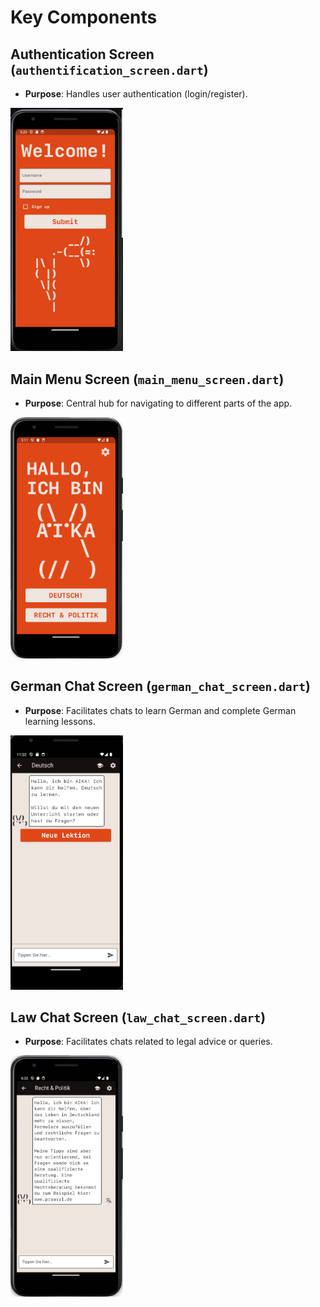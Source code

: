 # Key Components

## Authentication Screen (`authentification_screen.dart`)
- **Purpose**: Handles user authentication (login/register).

[<img src="res/auth_screen.jpg" width="180" />](res/auth_screen.jpg)

## Main Menu Screen (`main_menu_screen.dart`)
- **Purpose**: Central hub for navigating to different parts of the app.

[<img src="res/main_screen.png" width="180" />](res/main_screen.png)

## German Chat Screen (`german_chat_screen.dart`)
- **Purpose**: Facilitates chats to learn German and complete German learning lessons.

[<img src="res/german_screen.png" width="180" />](res/german_screen.png)

## Law Chat Screen (`law_chat_screen.dart`)
- **Purpose**: Facilitates chats related to legal advice or queries.

[<img src="res/law_screen.jpg" width="180" />](res/law_screen.jpg)